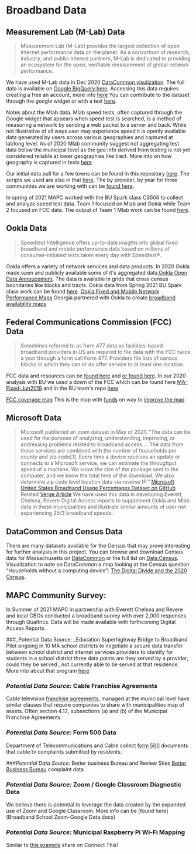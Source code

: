 # Broadband Data

## Measurement Lab (M-Lab) Data

>Measurement Lab (M-Lab) provides the largest collection of open Internet performance data on the planet. As a consortium of research, industry, and public-interest partners, M-Lab is dedicated to providing an ecosystem for the open, verifiable measurement of global network performance.

We have used M-Lab data in Dec 2020 [DataCommon visulization](https://datacommon.mapc.org/calendar/2020/december). The full data is available on [Google BigQuery here](https://www.measurementlab.net/data/). Accessing this data requires creating a free an account, more info [here](https://www.measurementlab.net/data/docs/bq/quickstart/) You can contribute to the dataset through the google widget or with a test [here](https://speed.measurementlab.net/#/). 

Notes about the Mlab data. Mlab speed tests, often captured through the Google widget that appears when speed test is searched, is a method of measuring a network by sending a web packet to a server and back. While not illustrative of all ways user may experience speed it is openly available data generated by users across various geographies and captured at lat/long level. As of 2020 Mlab community suggest not aggregating test data below the municipal level as the geo info derived from testing is not yet considered reliable at lower geographies like tract. More into on how geography is captured in tests [here](https://www.measurementlab.net/blog/evolution-of-annotations/)

Our initial data pull for a few towns can be found in this repository [here](https://github.com/MAPC/broadband-data/tree/main/data). The scripts we used are also in that [here](https://github.com/MAPC/broadband-data/tree/main/processors). The by provider, by year for three communities we are working with can be [found here](https://airtable.com/shr4YlB9Ps9MM8qCw).

In spring of 2021 MAPC worked with the BU Spark class CS506 to collect and analyze speed test data. Team 1 focused on Mlab and Ookla while Team 2 focused on FCC data. The output of Team 1 Mlab work can be found [here](https://github.com/BU-Spark/CS506Spring2021Repository/tree/master/mapc2). 


## Ookla Data
>Speedtest Intelligence offers up-to-date insights into global fixed broadband and mobile performance data based on millions of consumer-initiated tests taken every day with Speedtest®.

Ookla offers a variety of network services and data products. In 2020 Ookla made open and publicly available some of it's aggregated data,[Ookla Open Data Annoucement](https://www.speedtest.net/insights/blog/announcing-ookla-open-datasets/). The data is available in grids that cross census boundaries like blocks and tracts.
Ookla data from Spring 2021 BU Spark class work can be found [here](https://github.com/BU-Spark/CS506Spring2021Repository/tree/master/mapc2/data). 
[Ookla Fixed and Mobile Network Performance Maps](https://registry.opendata.aws/speedtest-global-performance/)
Georgia partnered with Ookla to create [broadband availability maps](https://broadband.georgia.gov/maps)


## Federal Communications Commission (FCC) Data
>Sometimes referred to as form 477 data as facilities-based broadband providers in US are required to file data with the FCC twice a year through a form call Form 477. Providers file lists of census blocks in which they can or do offer service to at least one location. 

FCC data and resources can be [found here](https://www.fcc.gov/general/broadband-deployment-data-fcc-form-477) and [or found here](https://opendata.fcc.gov/). In our 2020 analysis with BU we used a down of the FCC which can be found here [MA-Fixed-Jun2019](https://github.com/MAPC/broadband-data-bu/tree/main/FCC%20data) and in the BU team's repo [here](https://github.com/BU-Spark/CS506Spring2021Repository/tree/master/MAPC_Team_1)

[FCC coverage map](https://broadbandmap.fcc.gov/#/) This is the map with [funds](https://www.wiley.law/alert-Congress-Provides-Nearly-7-Billion-in-New-Broadband-Funding-in-the-Latest-COVID-19-Stimulus-Legislation) on way to [improve the map](https://statescoop.com/fcc-adopts-new-broadband-data-mapping-rules/) 

## Microsoft Data
>Microsoft published an open dataset in May of 2021. “The data can be used for the purpose of analyzing, understanding, improving, or addressing problems related to broadband access….
The data from these services are combined with the number of households per county and zip code[1]. Every time a device receives an update or connects to a Microsoft service, we can estimate the throughput speed of a machine. We know the size of the package sent to the computer, and we know the total time of the download. We also determine zip code level location data via reverse IP.”
[Microsoft United States Broadband Usage Percentages Dataset on GitHub](https://github.com/microsoft/USBroadbandUsagePercentages)
Related [Verge Article]( https://www.theverge.com/22418074/broadband-gap-america-map-county-microsoft-data?scrolla=5eb6d68b7fedc32c19ef33b4)
We have used this data in developing Everett, Chelsea, Revere Digital Access reports to supplement Ookla and Mlab data in these municipalities and illustrate similar amounts of user not experiencing 25/3 broadband speeds.

## DataCommon and Census Data
There are many datasets available for the Census that may prove interesting for further analysis in this project. You can browse and download Census data for Massachusetts on [DataCommon](https://datacommon.mapc.org/browser) or the full list on [Data.Census](https://data.census.gov/cedsci/). Visualization to note on DataCommon a map looking at the Census question "Households without a computing device": [The Digital Divide and the 2020 Census](https://datacommon.mapc.org/calendar/2020/april).

## MAPC Community Survey:
In Summer of 2021 MAPC in partnership with Everett Chelsea and Revere and local CBOs conducted a broadband survey with over 2,000 responses through Qualtrics. Data will be made available with forthcoming Digital Access Reports.

###_Potential Data Source: _Education Superhighway Bridge to Broadband 
Pilot ongoing in 10 MA school districts to negotiate a secure data transfer between school district and internet services providers to identify for students in a school district three data points are they served by a provider, could they be served , not currently able to be served at that residence. More into about that program [here](https://www.educationsuperhighway.org/bridge-to-broadband/)

### _Potential Data Source:_ Cable Franchise Agreements
Cable television [franchise agreements]( https://www.mass.gov/lists/cable-television-licenses), managed at the municipal level have similar clauses that require companies to share with municipalities map of assets. Often section 4.12, subsections (a) and (b) of the Municipal Franchise Agreements 


### _Potential Data Source:_ Form 500 Data
Department of Telecommunications and Cable collect [form 500]( https://www.mass.gov/doc/paper-filing-instructions/download) documents that cable tv complaints submitted by residents.

###_Potential Data Source:_ Better business Bureau and Review Sties
[Better Business Bureau]( https://www.bbb.org/) complaint data 

### _Potential Data Source:_ Zoom / Google Classroom Diagnostic Data
We believe there is potential to leverage the data created by the expanded use of Zoom and Google Classroom. More info can be [found here](Broadband School Zoom-Google Data.docx)

### _Potential Data Source:_ Municipal Raspberry Pi Wi-Fi Mapping
Similar to [this example]( https://youtu.be/F05FyMTL9RY) share on Connect This!
